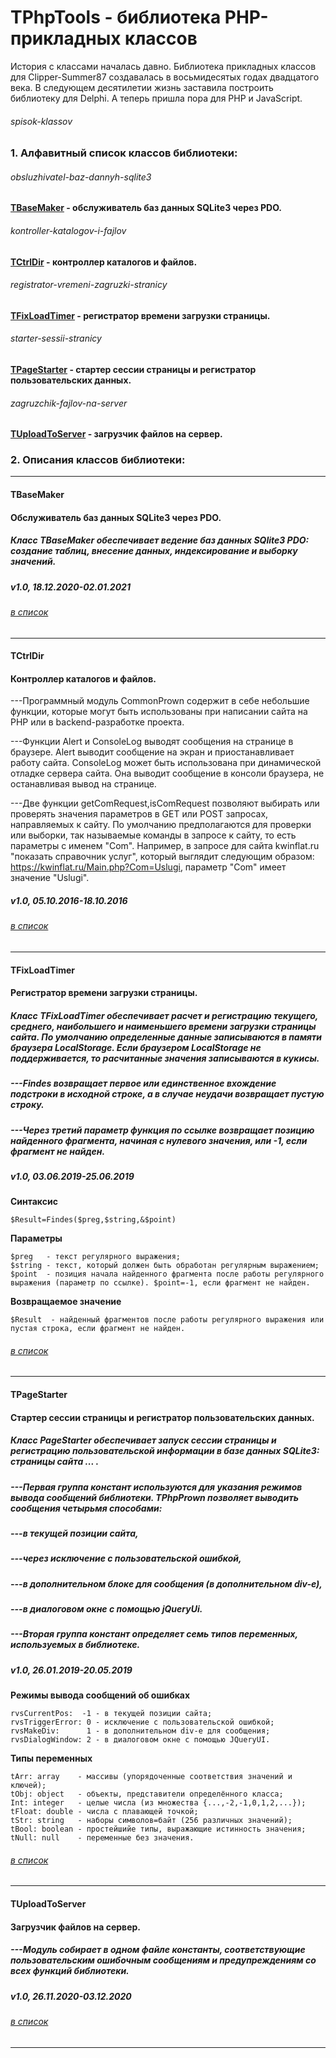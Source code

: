 ﻿# TPhpTools - библиотека PHP-прикладных классов
История с классами началась давно. Библиотека прикладных классов для Clipper-Summer87 создавалась в восьмидесятых годах двадцатого века. В следующем десятилетии жизнь заставила построить библиотеку для Delphi.  А теперь пришла пора для PHP и JavaScript.

###### spisok-klassov
### 1. Алфавитный список классов библиотеки:
###### obsluzhivatel-baz-dannyh-sqlite3
#### [TBaseMaker](#tbasemaker) - обслуживатель баз данных SQLite3 через PDO. 
###### kontroller-katalogov-i-fajlov
#### [TCtrlDir](#tctrldir) - контроллер каталогов и файлов. 
###### registrator-vremeni-zagruzki-stranicy
#### [TFixLoadTimer](#tfixloadtimer) - регистратор времени загрузки страницы. 
###### starter-sessii-stranicy
#### [TPageStarter](#tpagestarter) - стартер сессии страницы и регистратор пользовательских данных. 
###### zagruzchik-fajlov-na-server
#### [TUploadToServer](#tuploadtoserver) - загрузчик файлов на сервер. 


### 2. Описания классов библиотеки: 

***
#### TBaseMaker
####  Обслуживатель баз данных SQLite3 через PDO. 
##### Класс TBaseMaker обеспечивает ведение баз данных SQlite3 PDO: создание таблиц, внесение данных, индексирование и выборку значений.
##### v1.0, 18.12.2020-02.01.2021
###### [в список](#obsluzhivatel-baz-dannyh-sqlite3)
***
#### TCtrlDir
####  Контроллер каталогов и файлов. 
---Программный модуль CommonPrown содержит в себе небольшие функции, которые могут быть использованы при написании сайта на PHP или в backend-разработке проекта.

---Функции Alert и ConsoleLog выводят сообщения на странице в браузере. Alert выводит сообщение на экран и приостанавливает работу сайта. ConsoleLog может быть использована при динамической отладке сервера сайта. Она выводит сообщение в консоли браузера, не останавливая вывод на странице.

---Две функции getComRequest,isComRequest позволяют выбирать или проверять значения параметров в GET или POST запросах, направляемых к сайту. По умолчанию предполагаются для проверки или выборки, так называемые команды в запросе к сайту, то есть параметры с именем "Com". Например, в запросе для сайта kwinflat.ru "показать справочник услуг", который выглядит следующим  образом: https://kwinflat.ru/Main.php?Com=Uslugi, параметр "Com" имеет  значение "Uslugi".

##### v1.0, 05.10.2016-18.10.2016
###### [в список](#kontroller-katalogov-i-fajlov)
***
#### TFixLoadTimer
#### Регистратор времени загрузки страницы. 
##### Класс TFixLoadTimer обеспечивает расчет и регистрацию текущего, среднего, наибольшего и наименьшего времени загрузки страницы сайта. По умолчанию определенные данные записываются в памяти браузера LocalStorage. Если браузером LocalStorage не поддерживается, то расчитанные значения записываются в кукисы. 
##### ---Findes возвращает первое или единственное вхождение подстроки в исходной строке, а в случае неудачи возвращает пустую строку.
##### ---Через третий параметр функция по ссылке возвращает позицию найденного фрагмента, начиная с нулевого значения, или -1, если фрагмент не найден.
##### v1.0, 03.06.2019-25.06.2019
**Синтаксис**

    $Result=Findes($preg,$string,&$point)

**Параметры**

    $preg   - текст регулярного выражения;
    $string - текст, который должен быть обработан регулярным выражением;
    $point  - позиция начала найденного фрагмента после работы регулярного 
    выражения (параметр по ссылке). $point=-1, если фрагмент не найден.
**Возвращаемое значение** 

    $Result  - найденный фрагментов после работы регулярного выражения или
    пустая строка, если фрагмент не найден.
###### [в список](#registrator-vremeni-zagruzki-stranicy)
***
#### TPageStarter
#### Стартер сессии страницы и регистратор пользовательских данных. 
##### Класс PageStarter обеспечивает запуск сессии страницы и регистрацию пользовательской информации в базе данных SQLite3: страницы сайта ... . 
##### ---Первая группа констант используются для указания режимов вывода сообщений библиотеки. TPhpPrown позволяет выводить сообщения четырьмя способами: 
##### ---в текущей позиции сайта, 
##### ---через исключение с пользовательской ошибкой, 
##### ---в дополнительном блоке для сообщения (в дополнительном div-е), 
##### ---в диалоговом окне с помощью jQueryUi.
##### ---Вторая группа констант определяет семь типов переменных, используемых в библиотеке. 
##### v1.0, 26.01.2019-20.05.2019
**Режимы вывода сообщений об ошибках**

    rvsCurrentPos:  -1 - в текущей позиции сайта;
    rvsTriggerError: 0 - исключение с пользовательской ошибкой;  
    rvsMakeDiv:      1 - в дополнительном div-е для сообщения;   
    rvsDialogWindow: 2 - в диалоговом окне с помощью JQueryUI.

**Типы переменных**

    tArr: array    - массивы (упорядоченные соответствия значений и ключей);
    tObj: object   - объекты, представители определённого класса;    
    Int: integer   - целые числа (из множества {...,-2,-1,0,1,2,...});
    tFloat: double - числа с плавающей точкой;    
    tStr: string   - наборы символов=байт (256 различных значений);   
    tBool: boolean - простейшийе типы, выражающие истинность значения;  
    tNull: null    - переменные без значения.  
###### [в список](#starter-sessii-stranicy)
***
#### TUploadToServer
#### Загрузчик файлов на сервер. 
##### ---Модуль собирает в одном файле константы, соответствующие пользовательским ошибочным сообщениям и предупреждениям со всех функций библиотеки.
##### v1.0, 26.11.2020-03.12.2020
###### [в список](#zagruzchik-fajlov-na-server)
***
